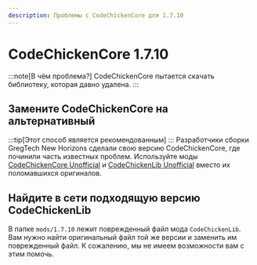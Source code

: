 ```yaml
---
description: Проблемы с CodeChickenCore для 1.7.10
---
```

# CodeChickenCore 1.7.10
:::note[В чём проблема?]
CodeChickenCore пытается скачать библиотеку, которая давно удалена. 
:::

## Замените CodeChickenCore на альтернативный
:::tip[Этот способ является рекомендованным]
:::
Разработчики сборки GregTech New Horizons сделали свою версию CodeChickenCore, где починили часть известных проблем. Используйте моды [CodeChickenCore Unofficial](https://modrinth.com/mod/codechickencore-unofficial) и [CodeChickenLib Unofficial](https://modrinth.com/mod/codechickenlib-unofficial) вместо их поломавшихся оригиналов.

## Найдите в сети подходящую версию CodeChickenLib
В папке `mods/1.7.10` лежит поврежденный файл мода `CodeChickenLib`. Вам нужно найти оригинальный файл той же версии и заменить им поврежденный файл. К сожалению, мы не имеем возможности вам с этим помочь.